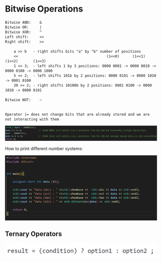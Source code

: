 
# Bitwise Operations

    Bitwise AND:	&
	Bitwise OR:     |
    Bitwise XOR:	^
	Left shift:     <<
	Right shift:	>>
					
        a >> b   - right shifts bits "a" by "b" number of positions		
	    <<                                         (1<<0)      (1<<1)     	 (1<<2)	      (1<<3)								
		1 << 3;  - left shifts 1 by 3 positions: 0000 0001 -> 0000 0010 -> 0000 0100 -> 0000 1000 	
		5 << 2;  - left shifts 101b by 2 positions: 0000 0101 -> 0000 1010 -> 0001 0100
		20 >> 2; - right shifts 10100b by 2 positions: 0001 0100 -> 0000 1010 -> 0000 0101

	Bitwise NOT:	~


	Operator |= does not change bits that are already stored and we are not interacting with them

![text](./Images/shiftExample.png)





How to print different number systems:

![text](./Images/printingNumSystems.png)
    


## Ternary Operators

![](Images/ternaryExpression.png)


